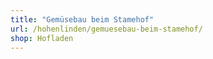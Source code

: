 ```yaml
---
title: "Gemüsebau beim Stamehof"
url: /hohenlinden/gemuesebau-beim-stamehof/
shop: Hofladen
---
```

